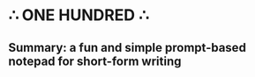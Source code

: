 # &there4; ONE HUNDRED &there4; 
## Summary: a fun and simple prompt-based notepad for short-form writing 